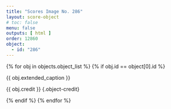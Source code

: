 ```yaml
---
title: "Scores Image No. 286"
layout: score-object
# toc: false
menu: false
outputs: [ html ]
order: 12860
object:
  - id: "286"
---
```


{% for obj in objects.object_list %}
{% if obj.id == object[0].id %}

{{ obj.extended_caption }}

{{ obj.credit }} {.object-credit}

{% endif %}
{% endfor %}
